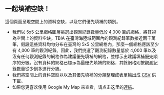 ## 一起填補空缺！

這個頁面呈現空間上的資料空缺，以及它們優先填補的類別。<br>
- 我們以 5x5 公里網格圖層挑選出觀測紀錄數量低於 4,000 筆的網格，將其視為空間上的資料空缺。TBIA 在臺灣海陸域範圍內的觀測紀錄筆數接近兩千萬筆，假設這些資料均勻分布在臺灣的 5x5 公里網格內，那麼一個網格應該至少有 4,000 筆的觀測紀錄。因此，我們挑選了觀測紀錄數量低於 4,000 筆以及沒有任何觀測紀錄的網格作為建議優先填補的網格，並標示出建議填補優先順序的分級。沒有資料的網格已標示為最優先填補的網格，其餘網格則按觀測紀錄數量從少到多進行分級。<br>
- 我們將空間上的資料空缺以以及其優先填補的分類整理成表單輸出成 [CSV]() 供下載。<br>
- 如果您更喜欢使用 Google My Map 來查看，请点击这里的[連結]()。